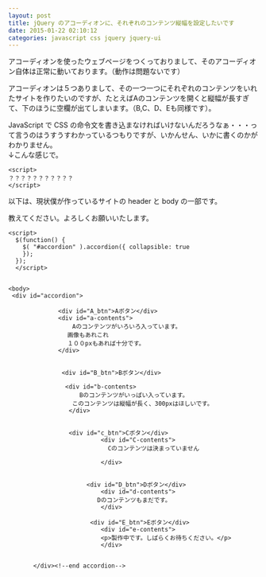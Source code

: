 ```yaml
---
layout: post
title: jQuery のアコーディオンに、それぞれのコンテンツ縦幅を設定したいです
date: 2015-01-22 02:10:12
categories: javascript css jquery jquery-ui
---
```

<!-- {% raw %} -->
<p>アコーディオンを使ったウェブページをつくっておりまして、そのアコーディオン自体は正常に動いております。（動作は問題ないです）</p>

<p>アコーディオンは５つありまして、その一つ一つにそれぞれのコンテンツをいれたサイトを作りたいのですが、たとえばAのコンテンツを開くと縦幅が長すぎて、下のほうに空欄が出てしまいます。（B,C、D、Eも同様です）。</p>

<p>JavaScript で CSS の命令文を書き込まなければいけないんだろうなぁ・・・って言うのはうすうすわかっているつもりですが、いかんせん、いかに書くのかがわかりません。<br>
↓こんな感じで。</p>

<pre><code>&lt;script&gt;
？？？？？？？？？？？
&lt;/script&gt;
</code></pre>

<p>以下は、現状僕が作っているサイトの header と body の一部です。</p>

<p>教えてください。よろしくお願いいたします。</p>

<pre class="lang-html prettyprint-override"><code>&lt;script&gt;
  $(function() {
    $( "#accordion" ).accordion({ collapsible: true
    });
  });
  &lt;/script&gt;


&lt;body&gt;
 &lt;div id="accordion"&gt;

              &lt;div id="A_btn"&gt;Aボタン&lt;/div&gt;
              &lt;div id="a-contents"&gt;
                  Aのコンテンツがいろいろ入っています。
　　　　　　　　　　画像もあれこれ
　　　　　　　　　　１００pxもあれば十分です。
              &lt;/div&gt;


               &lt;div id="B_btn"&gt;Bボタン&lt;/div&gt;

                &lt;div id="b-contents&gt;
                    Bのコンテンツがいっぱい入っています。
   　　　　　　　　　このコンテンツは縦幅が長く、300pxはほしいです。  
                 &lt;/div&gt;


                 &lt;div id="c_btn"&gt;Cボタン&lt;/div&gt;
                          &lt;div id="C-contents"&gt;
                            Cのコンテンツは決まっていません

                          &lt;/div&gt;


                      &lt;div id="D_btn"&gt;Dボタン&lt;/div&gt; 
                          &lt;div id="d-contents"&gt;
                         Dのコンテンツもまだです。
                          &lt;/div&gt;

                       &lt;div id="E_btn"&gt;Eボタン&lt;/div&gt;
                          &lt;div id="e-contents"&gt;
                          &lt;p&gt;製作中です。しばらくお待ちください。&lt;/p&gt;
                          &lt;/div&gt;


       &lt;/div&gt;&lt;!--end accordion--&gt;
</code></pre>
<!-- {% endraw %} -->
